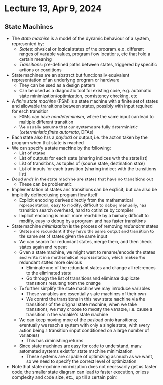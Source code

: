# Lecture 13, Apr 9, 2024

## State Machines

* The *state machine* is a model of the dynamic behaviour of a system, represented by:
	* *States*: physical or logical states of the program, e.g. different ranges of variable values, program flow locations, etc that hold a certain meaning
	* *Transitions*: pre-defined paths between states, triggered by specific actions or conditions
* State machines are an abstract but functionally equivalent representation of an underlying program or hardware
	* They can be used as a design pattern
	* Can be used as a diagnostic tool for existing code, e.g. automatic state minimization/optimization, consistency checking, etc
* A *finite state machine* (FSM) is a state machine with a finite set of states and allowable transitions between states, possibly with input required for each transition
	* FSMs can have *nondeterminism*, where the same input can lead to multiple different transition
	* We usually assume that our systems are fully deterministic (*deterministic finite automata*, DFAs)
* Each state also has a *payload* or output, i.e. the action taken by the program when that state is reached
* We can specify a state machine by the following:
	* List of states
	* List of outputs for each state (sharing indices with the state list)
	* List of transitions, as tuples of (source state, destination state)
	* List of inputs for each transition (sharing indices with the transitions list)
* *Dead ends* in the state machine are states that have no transitions out
	* These can be problematic
* Implementation of states and transitions can be explicit, but can also be implicitly defined using program flow itself
	* Explicit encoding derives directly from the mathematical representation; easy to modify, difficult to debug manually, has transition search overhead, hard to optimize by compiler
	* Implicit encoding is much more readable by a human; difficult to modify, easy to debug by a program, and has faster transitions
* State machine *minimization* is the process of removing *redundant* states
	* States are redundant if they have the same output and transition to the same set of states given the same input
	* We can search for redundant states, merge them, and then check states again and repeat
	* Given a state machine, we might want to rename/encode the states and write it in a mathematical representation, which makes the redundant states more obvious
		* Eliminate one of the redundant states and change all references to the eliminated state
		* Go through the list of transitions and eliminate duplicate transitions resulting from the change
	* To further simplify the state machine we may introduce variables
		* These variables are essentially state machines of their own
		* We control the transitions in this new state machine via the transitions of the original state machine; when we take transitions, we may choose to modify the variable, i.e. cause a transition in the variable's state machine
	* We can keep moving more of the payload onto transitions; eventually we reach a system with only a single state, with every action being a transition (input conditioned on a large number of variables)
		* This has diminishing returns
	* Since state machines are easy for code to understand, many automated systems exist for state machine minimization
		* These systems are capable of optimizing as much as we want, so we need to specify the correct level of optimization
* Note that state machine minimization does not necessarily get us faster code; the smaller state diagram can lead to faster execution, or less complexity and code size, etc., up till a certain point

